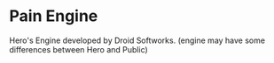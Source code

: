 # Pain Engine
Hero's Engine developed by Droid Softworks. (engine may have some differences between Hero and Public)
